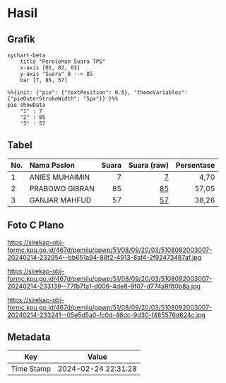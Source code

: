# Hasil

## Grafik

```mermaid
xychart-beta
    title "Perolehan Suara TPS"
    x-axis [01, 02, 03]
    y-axis "Suara" 0 --> 85
    bar [7, 85, 57]
```

```mermaid
%%{init: {"pie": {"textPosition": 0.5}, "themeVariables": {"pieOuterStrokeWidth": "5px"}} }%%
pie showData
    "1" : 7
    "2" : 85
    "3" : 57
```

## Tabel

| No. | Nama Paslon    | Suara | Suara (raw) | Persentase |
|:--- |:-------------- | -----:| -----------:| ----------:|
| 1   | ANIES MUHAIMIN | 7     | [7][p-1]    | 4,70       |
| 2   | PRABOWO GIBRAN | 85    | [85][p-2]   | 57,05      |
| 3   | GANJAR MAHFUD  | 57    | [57][p-3]   | 38,26      |


[p-1]: https://github.com/gigit-pemilu/pemilu-2024-51-bali/blob/main/pilpres/hitung-suara/sub/51-bali/sub/08-buleleng/sub/09-tejakula/sub/2003-julah/sub/007-tps/sub/paslon-1.txt
[p-2]: https://github.com/gigit-pemilu/pemilu-2024-51-bali/blob/main/pilpres/hitung-suara/sub/51-bali/sub/08-buleleng/sub/09-tejakula/sub/2003-julah/sub/007-tps/sub/paslon-2.txt
[p-3]: https://github.com/gigit-pemilu/pemilu-2024-51-bali/blob/main/pilpres/hitung-suara/sub/51-bali/sub/08-buleleng/sub/09-tejakula/sub/2003-julah/sub/007-tps/sub/paslon-3.txt

## Foto C Plano

https://sirekap-obj-formc.kpu.go.id/467d/pemilu/ppwp/51/08/09/20/03/5108092003007-20240214-232954--bb651a94-88f2-4913-8af4-2f92473487af.jpg

https://sirekap-obj-formc.kpu.go.id/467d/pemilu/ppwp/51/08/09/20/03/5108092003007-20240214-233139--77fb7fa1-d006-4de8-9f07-d774a9f60b8a.jpg

https://sirekap-obj-formc.kpu.go.id/467d/pemilu/ppwp/51/08/09/20/03/5108092003007-20240214-233241--05e5d5a0-fc0d-46dc-9d30-f485576d624c.jpg


## Metadata

| Key        | Value               |
| ---------- | ------------------- |
| Time Stamp | 2024-02-24 22:31:28 |



